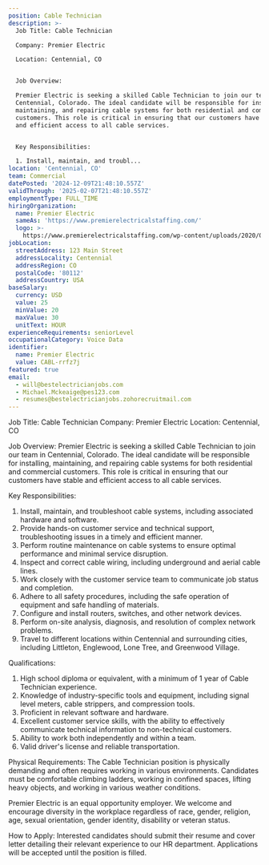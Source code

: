 ```yaml
---
position: Cable Technician
description: >-
  Job Title: Cable Technician

  Company: Premier Electric

  Location: Centennial, CO


  Job Overview:

  Premier Electric is seeking a skilled Cable Technician to join our team in
  Centennial, Colorado. The ideal candidate will be responsible for installing,
  maintaining, and repairing cable systems for both residential and commercial
  customers. This role is critical in ensuring that our customers have stable
  and efficient access to all cable services. 


  Key Responsibilities:

  1. Install, maintain, and troubl...
location: 'Centennial, CO'
team: Commercial
datePosted: '2024-12-09T21:48:10.557Z'
validThrough: '2025-02-07T21:48:10.557Z'
employmentType: FULL_TIME
hiringOrganization:
  name: Premier Electric
  sameAs: 'https://www.premierelectricalstaffing.com/'
  logo: >-
    https://www.premierelectricalstaffing.com/wp-content/uploads/2020/05/Premier-Electrical-Staffing-logo.png
jobLocation:
  streetAddress: 123 Main Street
  addressLocality: Centennial
  addressRegion: CO
  postalCode: '80112'
  addressCountry: USA
baseSalary:
  currency: USD
  value: 25
  minValue: 20
  maxValue: 30
  unitText: HOUR
experienceRequirements: seniorLevel
occupationalCategory: Voice Data
identifier:
  name: Premier Electric
  value: CABL-rrfz7j
featured: true
email:
  - will@bestelectricianjobs.com
  - Michael.Mckeaige@pes123.com
  - resumes@bestelectricianjobs.zohorecruitmail.com
---
```




Job Title: Cable Technician
Company: Premier Electric
Location: Centennial, CO

Job Overview:
Premier Electric is seeking a skilled Cable Technician to join our team in Centennial, Colorado. The ideal candidate will be responsible for installing, maintaining, and repairing cable systems for both residential and commercial customers. This role is critical in ensuring that our customers have stable and efficient access to all cable services. 

Key Responsibilities:
1. Install, maintain, and troubleshoot cable systems, including associated hardware and software.
2. Provide hands-on customer service and technical support, troubleshooting issues in a timely and efficient manner.
3. Perform routine maintenance on cable systems to ensure optimal performance and minimal service disruption.
4. Inspect and correct cable wiring, including underground and aerial cable lines.
5. Work closely with the customer service team to communicate job status and completion.
6. Adhere to all safety procedures, including the safe operation of equipment and safe handling of materials.
7. Configure and install routers, switches, and other network devices.
8. Perform on-site analysis, diagnosis, and resolution of complex network problems.
9. Travel to different locations within Centennial and surrounding cities, including Littleton, Englewood, Lone Tree, and Greenwood Village. 

Qualifications: 
1. High school diploma or equivalent, with a minimum of 1 year of Cable Technician experience.
2. Knowledge of industry-specific tools and equipment, including signal level meters, cable strippers, and compression tools.
3. Proficient in relevant software and hardware.
4. Excellent customer service skills, with the ability to effectively communicate technical information to non-technical customers.
5. Ability to work both independently and within a team.
6. Valid driver's license and reliable transportation.

Physical Requirements:
The Cable Technician position is physically demanding and often requires working in various environments. Candidates must be comfortable climbing ladders, working in confined spaces, lifting heavy objects, and working in various weather conditions.

Premier Electric is an equal opportunity employer. We welcome and encourage diversity in the workplace regardless of race, gender, religion, age, sexual orientation, gender identity, disability or veteran status.

How to Apply:
Interested candidates should submit their resume and cover letter detailing their relevant experience to our HR department. Applications will be accepted until the position is filled.